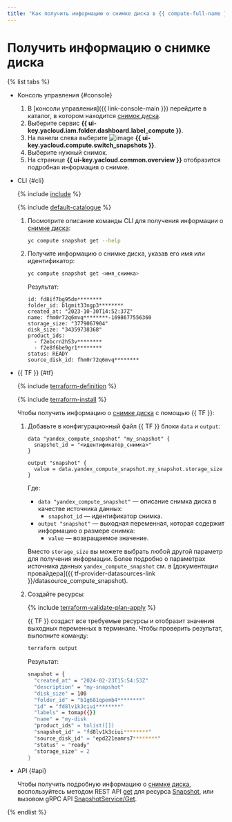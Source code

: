 ```yaml
---
title: "Как получить информацию о снимке диска в {{ compute-full-name }}"
---
```


# Получить информацию о снимке диска

{% list tabs %}

- Консоль управления {#console}

  1. В [консоли управления]({{ link-console-main }}) перейдите в каталог, в котором находится [снимок диска](../../concepts/snapshot.md).
  1. Выберите сервис **{{ ui-key.yacloud.iam.folder.dashboard.label_compute }}**.
  1. На панели слева выберите ![image](../../../_assets/console-icons/picture.svg) **{{ ui-key.yacloud.compute.switch_snapshots }}**.
  1. Выберите нужный снимок.
  1. На странице **{{ ui-key.yacloud.common.overview }}** отобразится подробная информация о снимке.

- CLI {#cli}

  {% include [include](../../../_includes/cli-install.md) %}

  {% include [default-catalogue](../../../_includes/default-catalogue.md) %}

  1. Посмотрите описание команды CLI для получения информации о [снимке диска](../../concepts/snapshot.md):

      ```bash
      yc compute snapshot get --help
      ```

  1. Получите информацию о снимке диска, указав его имя или идентификатор:

      ```bash
      yc compute snapshot get <имя_снимка>
      ```

      Результат:

      ```
      id: fd8if7bg95dm********
      folder_id: b1gmit33ngp3********
      created_at: "2023-10-30T14:52:37Z"
      name: fhm0r72q6mvq********-1698677556360
      storage_size: "3779067904"
      disk_size: "34359738368"
      product_ids:
        - f2ebcrn2h53v********
        - f2e8f6be9gr1********
      status: READY
      source_disk_id: fhm0r72q6mvq********
      ```

- {{ TF }} {#tf}

  {% include [terraform-definition](../../../_tutorials/_tutorials_includes/terraform-definition.md) %}

  {% include [terraform-install](../../../_includes/terraform-install.md) %}

  Чтобы получить информацию о [снимке диска](../../concepts/snapshot.md) с помощью {{ TF }}:

  1. Добавьте в конфигурационный файл {{ TF }} блоки `data` и `output`:

      ```hcl
      data "yandex_compute_snapshot" "my_snapshot" {
        snapshot_id = "<идентификатор_снимка>"
      }

      output "snapshot" {
        value = data.yandex_compute_snapshot.my_snapshot.storage_size
      }
      ```

      Где:

      * `data "yandex_compute_snapshot"` — описание снимка диска в качестве источника данных:
         * `snapshot_id` — идентификатор снимка.
      * `output "snapshot"` — выходная переменная, которая содержит информацию о размере снимка:
         * `value` — возвращаемое значение.

      Вместо `storage_size` вы можете выбрать любой другой параметр для получения информации. Более подробно о параметрах источника данных `yandex_compute_snapshot` см. в [документации провайдера]({{ tf-provider-datasources-link }}/datasource_compute_snapshot).

  1. Создайте ресурсы:

      {% include [terraform-validate-plan-apply](../../../_tutorials/_tutorials_includes/terraform-validate-plan-apply.md) %}

      {{ TF }} создаст все требуемые ресурсы и отобразит значения выходных переменных в терминале. Чтобы проверить результат, выполните команду:

      ```bash
      terraform output
      ```

      Результат:

      ```bash
      snapshot = {
        "created_at" = "2024-02-23T15:54:53Z"
        "description" = "my-snapshot"
        "disk_size" = 100
        "folder_id" = "b1g681qpemb4********"
        "id" = "fd8lv1k3ciui********"
        "labels" = tomap({})
        "name" = "my-disk
        "product_ids" = tolist([])
        "snapshot_id" = "fd8lv1k3ciui********"
        "source_disk_id" = "epd221eamrs7********"
        "status" = "ready"
        "storage_size" = 2
      }
      ```

- API {#api}

  Чтобы получить подробную информацию о [снимке диска](../../concepts/snapshot.md), воспользуйтесь методом REST API [get](../../api-ref/Snapshot/get.md) для ресурса [Snapshot](../../api-ref/Snapshot/index.md), или вызовом gRPC API [SnapshotService/Get](../../api-ref/grpc/snapshot_service.md#Get).

{% endlist %}